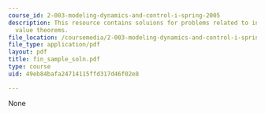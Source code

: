 ```yaml
---
course_id: 2-003-modeling-dynamics-and-control-i-spring-2005
description: This resource contains soluions for problems related to initial and final
  value theorems.
file_location: /coursemedia/2-003-modeling-dynamics-and-control-i-spring-2005/49eb84bafa24714115ffd317d46f02e8_fin_sample_soln.pdf
file_type: application/pdf
layout: pdf
title: fin_sample_soln.pdf
type: course
uid: 49eb84bafa24714115ffd317d46f02e8

---
```

None